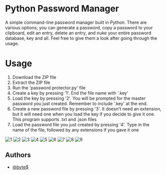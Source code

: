 # Python Password Manager

A simple command-line password manager built in Python.
There are various options; you can generate a password, copy a password to your clipboard, edit an entry, delete an entry, and nuke your entire password database, key and all. Feel free to give them a look after going through the usage.


# Usage

1. Download the ZIP file
2. Extract the ZIP file
3. Run the 'password protector.py' file
4. Create a key by pressing '1'. End the file name with '.key'
5. Load the key by pressing '2'. You will be prompted for the master password you just created. Remember to include '.key' at the end.
6. Create a new password file by pressing '3'. It doesn't need an extension, but it will need one when you load the key if you decide to give it one. This program supports .txt and .json files
7. Load the password file you just created by pressing '4'. Type in the name of the file, followed by any extensions if you gave it one

![1](https://github.com/dgtlcrmnl/passprotector/assets/20742525/52e4fb0f-c73d-41b7-88e9-bef934f724f2)
![2](https://github.com/dgtlcrmnl/passprotector/assets/20742525/1338064b-2991-4b51-8449-32b3ae154786)
![3](https://github.com/dgtlcrmnl/passprotector/assets/20742525/47bed920-9c74-4263-9524-49c72ccd689f)
![4](https://github.com/dgtlcrmnl/passprotector/assets/20742525/4a6e59b3-5a74-41b3-b5fd-774ff1d7077e)
![5](https://github.com/dgtlcrmnl/passprotector/assets/20742525/1cfcfca7-21b0-4087-b554-bc50f0742dcd)
![6](https://github.com/dgtlcrmnl/passprotector/assets/20742525/dbdbe2d3-67d2-4eeb-8fb5-78017e82989c)
![7](https://github.com/dgtlcrmnl/passprotector/assets/20742525/be77958d-e27a-4d65-9089-364576efad4a)
![8](https://github.com/dgtlcrmnl/passprotector/assets/20742525/da57d6dc-e98c-4287-8922-475c31899ee3)
![9](https://github.com/dgtlcrmnl/passprotector/assets/20742525/7b352f36-2a4e-448a-9af7-2427c0d0ba94)

## Authors
- [@byte$](https://www.github.com/dgtlcrmnl)
